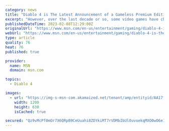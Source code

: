 ```yaml
---
category: news
title: "Diablo 4 is The Latest Announcement of a Gameless Premium Edition, and It Should Be the Last"
excerpt: "However, over the last decade or so, some video games have chosen to forego actually putting the game inside their collector's editions, and Diablo 4 is just the latest example of this disappointing ..."
publishedDateTime: 2023-02-08T12:29:00Z
originalUrl: "https://www.msn.com/en-us/entertainment/gaming/diablo-4-is-the-latest-announcement-of-a-gameless-premium-edition-and-it-should-be-the-last/ar-AA17ggiV"
webUrl: "https://www.msn.com/en-us/entertainment/gaming/diablo-4-is-the-latest-announcement-of-a-gameless-premium-edition-and-it-should-be-the-last/ar-AA17ggiV"
type: article
quality: 76
heat: 76
published: true

provider:
  name: MSN
  domain: msn.com

topics:
  - Diablo 4

images:
  - url: "https://img-s-msn-com.akamaized.net/tenant/amp/entityid/AA17fPso.img?h=630&w=1200&m=6&q=60&o=t&l=f&f=jpg"
    width: 1200
    height: 630
    isCached: true

secured: "Qz9vMcPf0mOr7X6QRpB9CeUuahi8ZDYkiMT7rVDMbIbUl0uvoekqMXO0wO6e1wJTykATdZOJUtqt30GPiNkX8+VLZWj3beZgOnpJjVkTz5LohZeIUvcbLWfc6ioQOh7lBTTOX+A725TvlnJ1rTpa2f8ymA7eIEPPjYVgsPqDaZ4GOacIpHjNkUSzrCyKgYnRz8YAxDwBo6B2X0SgI64tDneqkngEhqp+Bb2kzgU5/90ucNe/FFD9FRGNPjvd5l5nAWijNbnBqoVqrve87eNh5Iq/uEvAH7V6e3fmUtg/CAM22vblJjvM3Yqphs2aFjPfWLQpVhk53Jr5wipcYz1TYgqzp5wfPnKiOGV0MnnWlHQ=;yL3lLUQBe9bFpoTxqV4fmg=="
---
```


